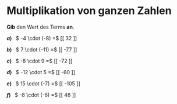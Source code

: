 <!--
version:  0.0.1

language: de

@style
main > *:not(:last-child) {
  margin-bottom: 3rem;
}

input {
    text-align: center;
}

.flex-container {
    display: flex;
    flex-wrap: wrap;
    align-items: stretch;
    gap: 20px;
}

.flex-child {
    flex: 1;
    min-width: 350px;
    margin-right: 20px;
}

@media (max-width: 400px) {
    .flex-child {
        flex: 100%;
        margin-right: 0;
    }
}
@end

formula: \carry   \textcolor{red}{\scriptsize #1}
formula: \digit   \rlap{\carry{#1}}\phantom{#2}#2
formula: \permil  \text{‰}

import: https://raw.githubusercontent.com/LiaTemplates/Tikz-Jax/main/README.md

script: https://cdn.jsdelivr.net/gh/LiaTemplates/Tikz-Jax@main/dist/index.js


tags: Multiplikation, Negative Zahlen, sehr leicht, sehr niedrig, Angeben

comment: Multipliziere ganze Zahlen im Kopf.

author: Martin Lommatzsch

-->




# Multiplikation von ganzen Zahlen

**Gib** den Wert des Terms **an**.

<section class="flex-container">

<div class="flex-child">

__$a)\;\;$__ $ -4 \cdot (-8) =$ [[  32  ]]

</div> 
<div class="flex-child">

__$b)\;\;$__ $ 7 \cdot (-11) =$ [[  -77  ]]

</div> 
<div class="flex-child">

__$c)\;\;$__ $ -8 \cdot 9 =$ [[  -72  ]]

</div> 
<div class="flex-child">

__$d)\;\;$__ $ -12 \cdot 5 =$ [[  -60  ]]

</div> 
<div class="flex-child">

__$e)\;\;$__ $ 15 \cdot (-7) =$ [[ -105  ]]

</div> 
<div class="flex-child">

__$f)\;\;$__ $ -8 \cdot (-6) =$ [[  48  ]]

</div> 
</section>





